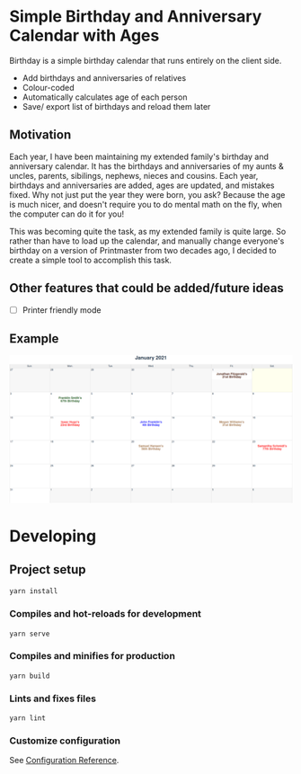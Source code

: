 # Simple Birthday and Anniversary Calendar with Ages

Birthday is a simple birthday calendar that runs entirely on the client side. 

* Add birthdays and anniversaries of relatives
* Colour-coded
* Automatically calculates age of each person
* Save/ export list of birthdays and reload them later

## Motivation

Each year, I have been maintaining my extended family's birthday and anniversary calendar. It has the birthdays and anniversaries of my aunts & uncles, parents, sibilings, nephews, nieces and cousins. Each year, birthdays and anniversaries are added, ages are updated, and mistakes fixed. Why not just put the year they were born, you ask? Because the age is much nicer, and doesn't require you to do mental math on the fly, when the computer can do it for you!

This was becoming quite the task, as my extended family is quite large. So rather than have to load up the calendar, and manually change everyone's birthday
on a version of Printmaster from two decades ago, I decided to create a simple tool to accomplish this task.

## Other features that could be added/future ideas
- [ ] Printer friendly mode

## Example 

![](src/assets/jan2021-sample.png)


# Developing

## Project setup
```
yarn install
```

### Compiles and hot-reloads for development
```
yarn serve
```

### Compiles and minifies for production
```
yarn build
```

### Lints and fixes files
```
yarn lint
```

### Customize configuration
See [Configuration Reference](https://cli.vuejs.org/config/).
